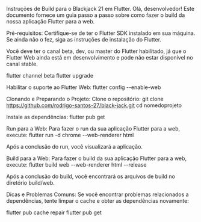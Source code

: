 Instruções de Build para o Blackjack 21 em Flutter.
Olá, desenvolvedor! Este documento fornece um guia passo a passo sobre como fazer o build da nossa aplicação Flutter para a web.

Pré-requisitos:
Certifique-se de ter o Flutter SDK instalado em sua máquina. Se ainda não o fez, siga as instruções de instalação do Flutter.

Você deve ter o canal beta, dev, ou master do Flutter habilitado, já que o Flutter Web ainda está em desenvolvimento e pode não estar disponível no canal stable.

flutter channel beta
flutter upgrade

Habilitar o suporte ao Flutter Web:
flutter config --enable-web

Clonando e Preparando o Projeto:
Clone o repositório:
git clone https://github.com/rodrigo-santos-27/black-jack.git
cd nomedoprojeto

Instale as dependências:
flutter pub get

Run para a Web:
Para fazer o run da sua aplicação Flutter para a web, execute:
flutter run -d chrome --web-renderer html  

Após a conclusão do run, você visualizará a aplicação.

Build para a Web:
Para fazer o build da sua aplicação Flutter para a web, execute:
flutter build web --web-renderer html --release

Após a conclusão do build, você encontrará os arquivos de build no diretório build/web.

Dicas e Problemas Comuns:
Se você encontrar problemas relacionados a dependências, tente limpar o cache e obter as dependências novamente:

flutter pub cache repair
flutter pub get

